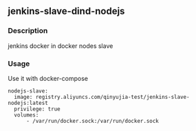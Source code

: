 ## jenkins-slave-dind-nodejs  

### Description
jenkins docker in docker nodes slave

### Usage
Use it with docker-compose    

```
nodejs-slave:
  image: registry.aliyuncs.com/qinyujia-test/jenkins-slave-nodejs:latest
  privilege: true
  volumes:
      - /var/run/docker.sock:/var/run/docker.sock
```
